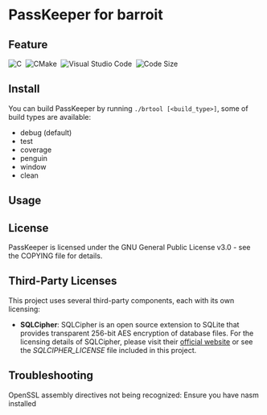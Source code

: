 # PassKeeper for barroit

## Feature

![C](https://img.shields.io/badge/c-0D1117?style=for-the-badge&logo=c&logoColor=A8B9CC)&nbsp;
![CMake](https://img.shields.io/badge/cmake-0D1117?style=for-the-badge&logo=cmake&logoColor=064F8C)&nbsp;
![Visual Studio Code](https://img.shields.io/badge/visual_studio_code-0D1117?style=for-the-badge&logo=visualstudiocode&logoColor=007ACC)&nbsp;
![Code Size](https://img.shields.io/github/languages/code-size/barroit/PassKeeper?style=for-the-badge&labelColor=0D1117&color=0D1117)&nbsp;

## Install

You can build PassKeeper by running `./brtool [<build_type>]`, some of build types are available:

+ debug (default)
+ test
+ coverage
+ penguin
+ window
+ clean

## Usage

## License

PassKeeper is licensed under the GNU General Public License v3.0 - see the COPYING file for details.

## Third-Party Licenses

This project uses several third-party components, each with its own licensing:

- **SQLCipher**: SQLCipher is an open source extension to SQLite that provides transparent 256-bit AES encryption of database files. For the licensing details of SQLCipher, please visit their [official website](https://www.zetetic.net/sqlcipher/license/) or see the *SQLCIPHER_LICENSE* file included in this project.

## Troubleshooting

OpenSSL assembly directives not being recognized: Ensure you have nasm installed

